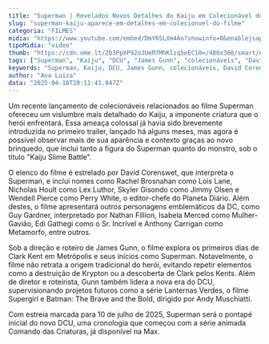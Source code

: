 ```yaml
---
title: "Superman | Revelados Novos Detalhes do Kaiju em Colecionável do Filme"
slug: "superman-kaiju-aparece-em-detalhes-em-colecionvel-do-filme"
categoria: "FILMES"
midia: "https://www.youtube.com/embed/DmY6SLXm4Ao?showinfo=0&enablejsapi=1"
tipoMidia: "video"
thumb: "https://cdn.ome.lt/Zb3PpXP92oJUeM7MhKlzq5eEC10=/480x360/smart/extras/conteudos/Captura_de_tela_2025-04-18_163810.png"
tags: ["Superman", "Kaiju", "DCU", "James Gunn", "colecionáveis", "David Corenswet", "Rachel Brosnahan", "Nicholas Hoult", "Nathan Fillion", "DC Comics"]
keywords: "Superman, Kaiju, DCU, James Gunn, colecionáveis, David Corenswet, Rachel Brosnahan, Nicholas Hoult, Nathan Fillion, DC Comics"
author: "Ana Luiza"
data: "2025-04-18T20:11:41.047Z"
---
```


Um recente lançamento de colecionáveis relacionados ao filme Superman ofereceu um vislumbre mais detalhado do Kaiju, a imponente criatura que o herói enfrentará. Essa ameaça colossal já havia sido brevemente introduzida no primeiro trailer, lançado há alguns meses, mas agora é possível observar mais de sua aparência e contexto graças ao novo brinquedo, que inclui tanto a figura do Superman quanto do monstro, sob o título "Kaiju Slime Battle".

<blockquote class="twitter-tweet"><a href="https://twitter.com/user/status/1913242697243992331"></a></blockquote>

O elenco do filme é estrelado por David Corenswet, que interpreta o Superman, e inclui nomes como Rachel Brosnahan como Lois Lane, Nicholas Hoult como Lex Luthor, Skyler Gisondo como Jimmy Olsen e Wendell Pierce como Perry White, o editor-chefe do Planeta Diário. Além destes, o filme apresentará outros personagens emblemáticos da DC, como Guy Gardner, interpretado por Nathan Fillion, Isabela Merced como Mulher-Gavião, Edi Gathegi como o Sr. Incrível e Anthony Carrigan como Metamorfo, entre outros.

Sob a direção e roteiro de James Gunn, o filme explora os primeiros dias de Clark Kent em Metrópolis e seus inícios como Superman. Notavelmente, o filme não retrata a origem tradicional do herói, evitando repetir elementos como a destruição de Krypton ou a descoberta de Clark pelos Kents. Além de diretor e roteirista, Gunn também lidera a nova era do DCU, supervisionando projetos futuros como a série Lanternas Verdes, o filme Supergirl e Batman: The Brave and the Bold, dirigido por Andy Muschiatti.

Com estreia marcada para 10 de julho de 2025, Superman será o pontapé inicial do novo DCU, uma cronologia que começou com a série animada Comando das Criaturas, já disponível na Max.